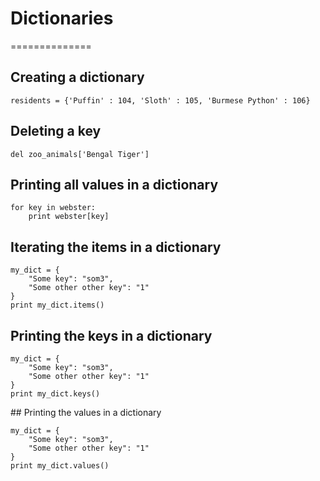 # Dictionaries
==============

## Creating a dictionary

    residents = {'Puffin' : 104, 'Sloth' : 105, 'Burmese Python' : 106}

## Deleting a key

    del zoo_animals['Bengal Tiger']

## Printing all values in a dictionary

    for key in webster:
        print webster[key]

## Iterating the items in a dictionary

    my_dict = {
        "Some key": "som3",
        "Some other other key": "1"
    }
    print my_dict.items()

## Printing the keys in a dictionary

    my_dict = {
        "Some key": "som3",
        "Some other other key": "1"
    }
    print my_dict.keys()

## Printing the values in a dictionary

    my_dict = {
        "Some key": "som3",
        "Some other other key": "1"
    }
    print my_dict.values()